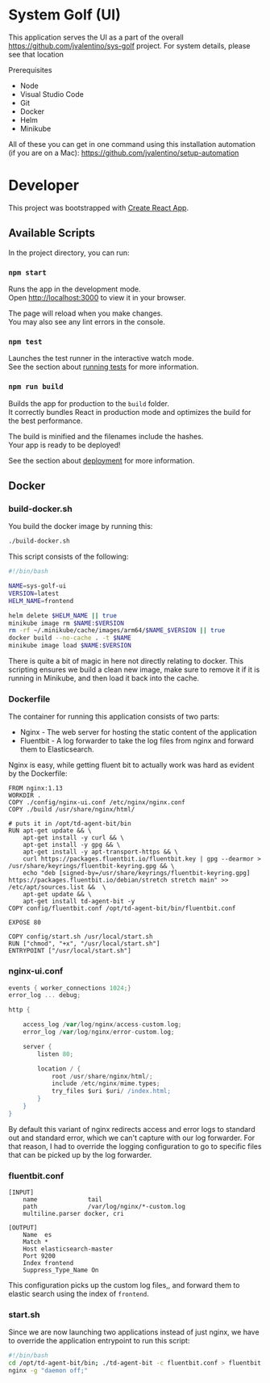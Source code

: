 # System Golf (UI)

This application serves the UI as a part of the overall https://github.com/jvalentino/sys-golf project. For system details, please see that location

Prerequisites

- Node
- Visual Studio Code
- Git
- Docker
- Helm
- Minikube

All of these you can get in one command using this installation automation (if you are on a Mac): https://github.com/jvalentino/setup-automation

# Developer

This project was bootstrapped with [Create React App](https://github.com/facebook/create-react-app).

## Available Scripts

In the project directory, you can run:

### `npm start`

Runs the app in the development mode.\
Open [http://localhost:3000](http://localhost:3000) to view it in your browser.

The page will reload when you make changes.\
You may also see any lint errors in the console.

### `npm test`

Launches the test runner in the interactive watch mode.\
See the section about [running tests](https://facebook.github.io/create-react-app/docs/running-tests) for more information.

### `npm run build`

Builds the app for production to the `build` folder.\
It correctly bundles React in production mode and optimizes the build for the best performance.

The build is minified and the filenames include the hashes.\
Your app is ready to be deployed!

See the section about [deployment](https://facebook.github.io/create-react-app/docs/deployment) for more information.

## Docker

### build-docker.sh

You build the docker image by running this:

```bash
./build-docker.sh
```

This script consists of the following:

```bash
#!/bin/bash

NAME=sys-golf-ui
VERSION=latest
HELM_NAME=frontend

helm delete $HELM_NAME || true
minikube image rm $NAME:$VERSION
rm -rf ~/.minikube/cache/images/arm64/$NAME_$VERSION || true
docker build --no-cache . -t $NAME
minikube image load $NAME:$VERSION
```

There is quite a bit of magic in here not directly relating to docker. This scripting ensures we build a clean new image, make sure to remove it if it is running in Minikube, and then load it back into the cache.

### Dockerfile

The container for running this application consists of two parts:

- Nginx - The web server for hosting the static content of the application
- Fluentbit - A log forwarder to take the log files from nginx and forward them to Elasticsearch.

Nginx is easy, while getting fluent bit to actually work was hard as evident by the Dockerfile:

```Docker
FROM nginx:1.13
WORKDIR .
COPY ./config/nginx-ui.conf /etc/nginx/nginx.conf
COPY ./build /usr/share/nginx/html/

# puts it in /opt/td-agent-bit/bin
RUN apt-get update && \
    apt-get install -y curl && \
    apt-get install -y gpg && \
    apt-get install -y apt-transport-https && \
    curl https://packages.fluentbit.io/fluentbit.key | gpg --dearmor > /usr/share/keyrings/fluentbit-keyring.gpg && \
    echo "deb [signed-by=/usr/share/keyrings/fluentbit-keyring.gpg] https://packages.fluentbit.io/debian/stretch stretch main" >> /etc/apt/sources.list &&  \
    apt-get update && \
    apt-get install td-agent-bit -y
COPY config/fluentbit.conf /opt/td-agent-bit/bin/fluentbit.conf

EXPOSE 80

COPY config/start.sh /usr/local/start.sh
RUN ["chmod", "+x", "/usr/local/start.sh"]
ENTRYPOINT ["/usr/local/start.sh"]
```

### nginx-ui.conf

```groovy
events { worker_connections 1024;}
error_log ... debug;

http {

    access_log /var/log/nginx/access-custom.log;
    error_log /var/log/nginx/error-custom.log;

    server {
        listen 80;

        location / {
            root /usr/share/nginx/html/;
            include /etc/nginx/mime.types;
            try_files $uri $uri/ /index.html;
        }
    }
}
```

By default this variant of nginx redirects access and error logs to standard out and standard error, which we can't capture with our log forwarder. For that reason, I had to override the logging configuration to go to specific files that can be picked up by the log forwarder.

### fluentbit.conf

```properties
[INPUT]
    name              tail
    path              /var/log/nginx/*-custom.log
    multiline.parser docker, cri

[OUTPUT]
    Name  es
    Match *
    Host elasticsearch-master
    Port 9200
    Index frontend
    Suppress_Type_Name On
```

This configuration picks up the custom log files,, and forward them to elastic search using the index of `frontend`.

### start.sh

Since we are now launching two applications instead of just nginx, we have to override the application entrypoint to run this script:

```bash
#!/bin/bash
cd /opt/td-agent-bit/bin; ./td-agent-bit -c fluentbit.conf > fluentbit.log 2>&1 &
nginx -g "daemon off;"
```


